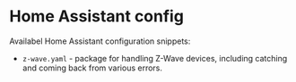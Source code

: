 # Home Assistant config

Availabel Home Assistant configuration snippets:

- `z-wave.yaml` - package for handling Z-Wave devices, including catching and coming back from various errors.
